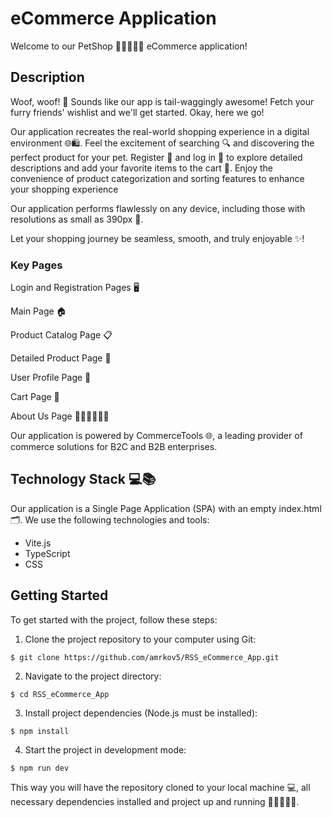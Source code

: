# eCommerce Application

Welcome to our PetShop 🐶🐱🐰🐹🦜 eCommerce application!

## Description

Woof, woof! 🐾 Sounds like our app is tail-waggingly awesome! Fetch your furry friends' wishlist and we'll get started. Okay, here we go!

Our application recreates the real-world shopping experience in a digital environment 🌐🛍️. Feel the excitement of searching 🔍 and discovering the perfect product for your pet. Register 📝 and log in 🔐 to explore detailed descriptions and add your favorite items to the cart 🛒. Enjoy the convenience of product categorization and sorting features to enhance your shopping experience

Our application performs flawlessly on any device, including those with resolutions as small as 390px 📲.

Let your shopping journey be seamless, smooth, and truly enjoyable ✨!

### Key Pages

Login and Registration Pages 🖥️

Main Page 🏠

Product Catalog Page 📋

Detailed Product Page 🔎

User Profile Page 👤

Cart Page 🛒

About Us Page 🙋‍♂️🙋‍♂️🙋‍♀️

Our application is powered by CommerceTools 🌐, a leading provider of commerce solutions for B2C and B2B enterprises.

## Technology Stack 💻📚

Our application is a Single Page Application (SPA) with an empty index.html 🗂️. We use the following technologies and tools:

- Vite.js
- TypeScript
- CSS

## Getting Started

To get started with the project, follow these steps:

1. Clone the project repository to your computer using Git:

```
$ git clone https://github.com/amrkov5/RSS_eCommerce_App.git
```

2. Navigate to the project directory:

```
$ cd RSS_eCommerce_App
```

3. Install project dependencies (Node.js must be installed):

```
$ npm install
```

4. Start the project in development mode:

```
$ npm run dev
```

This way you will have the repository cloned to your local machine 💻, all necessary dependencies installed and project up and running 🏃‍♂️🏃‍♂️🏃.
